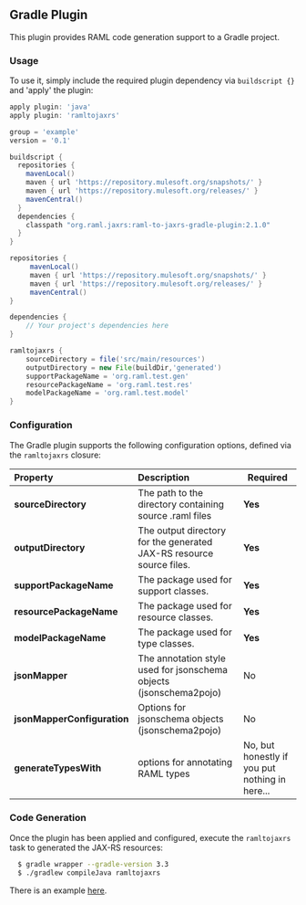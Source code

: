 ## Gradle Plugin
This plugin provides RAML code generation support to a Gradle project.

### Usage
To use it, simply include the required plugin dependency via `buildscript {}` and 'apply' the plugin:

```groovy
apply plugin: 'java'
apply plugin: 'ramltojaxrs'

group = 'example'
version = '0.1'

buildscript {
  repositories {
    mavenLocal()
    maven { url 'https://repository.mulesoft.org/snapshots/' }
    maven { url 'https://repository.mulesoft.org/releases/' }
    mavenCentral()
  }
  dependencies {
    classpath "org.raml.jaxrs:raml-to-jaxrs-gradle-plugin:2.1.0"
  }
}

repositories {
     mavenLocal()
     maven { url 'https://repository.mulesoft.org/snapshots/' }
     maven { url 'https://repository.mulesoft.org/releases/' }
     mavenCentral()
}

dependencies {
    // Your project's dependencies here
}

ramltojaxrs {
    sourceDirectory = file('src/main/resources')
    outputDirectory = new File(buildDir,'generated')
    supportPackageName = 'org.raml.test.gen'
    resourcePackageName = 'org.raml.test.res'
    modelPackageName = 'org.raml.test.model'
}
```

### Configuration
The Gradle plugin supports the following configuration options, defined via the `ramltojaxrs` closure:

|Property|Description|Required|
|:-------|:----------|--------|
|**sourceDirectory**|The path to the directory containing source .raml files|**Yes**|
|**outputDirectory**|The output directory for the generated JAX-RS resource source files.|**Yes**|
|**supportPackageName**|The package used for support classes.|**Yes**|
|**resourcePackageName**|The package used for resource classes.|**Yes**|
|**modelPackageName**|The package used for type classes.|**Yes**|
|**jsonMapper**|The annotation style used for jsonschema objects (jsonschema2pojo)|No|
|**jsonMapperConfiguration**|Options for jsonschema objects (jsonschema2pojo)|No|
|**generateTypesWith**|options for annotating RAML types|No, but honestly if you put nothing in here...|


### Code Generation
Once the plugin has been applied and configured, execute the `ramltojaxrs` task to generated the JAX-RS resources:

```sh
  $ gradle wrapper --gradle-version 3.3
  $ ./gradlew compileJava ramltojaxrs
```

There is an example [here](../examples/gradle-examples/gradle-jaxb-example).
